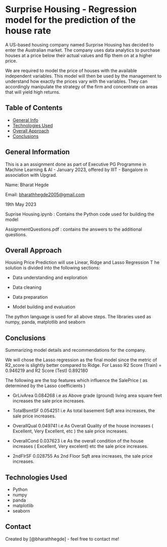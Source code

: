 # Surprise Housing - Regression model for the prediction of the house rate

A US-based housing company named Surprise Housing has decided to enter the Australian market. The company uses data analytics to purchase houses at a price below their actual values and flip them on at a higher price. 

We are required to model the price of houses with the available independent variables. This model will then be used by the management to understand how exactly the prices vary with the variables. They can accordingly manipulate the strategy of the firm and concentrate on areas that will yield high returns.


## Table of Contents
* [General Info](#general-information)
* [Technologies Used](#technologies-used)
* [Overall Approach](#overall-approach)
* [Conclusions](#conclusions)

<!-- You can include any other section that is pertinent to your problem -->

## General Information

This is a an assignment done as part of Executive PG Programme in Machine Learning & AI - January 2023, offered by IIIT - Bangalore in association with Upgrad.

Name: Bharat Hegde

Email: bharathhegde2005@gmail.com

19th May 2023

Suprise Housing.ipynb : Contains the Python code used for building the model

AssignmentQuestions.pdf : contains the answers to the additional questions.

<!-- You don't have to answer all the questions - just the ones relevant to your project. -->

## Overall Approach

Housing Price Prediction will use Linear, Ridge and Lasso Regression
T
he solution is divided into the following sections:

* Data understanding and exploration

* Data cleaning

* Data preparation

* Model building and evaluation

The python language is used for all above steps. The libraries used as numpy, panda, matplotlib and seaborn


## Conclusions

Summarizing model details and recommendations for the company.

We will chose the Lasso regression as the final model since the metric of R2_score is slightly better compared to Ridge. For Lasso R2 Score (Train) = 0.946219 and R2 Score (Test) 0.892180

The following are the top features which influence the SalePrice ( as determined by the Lasso coefficients )

* GrLivArea 0.084268
i.e as Above grade (ground) living area square feet increases the sale price increases.

* TotalBsmtSF 0.054251
i.e As total basement Sqft area increases, the sale price increases.

* OverallQual 0.049741
i.e As Overall Quality of the house increases ( Excellent, Very Excellent, etc ) the sale price increases.

* OverallCond 0.037623
i.e As the overall condition of the house increases ( Excellent, Very excelent) etc the sale price increases.

* 2ndFlrSF 0.028755
As 2nd Floor Sqft area increases, the sale price increases.


<!-- You don't have to answer all the questions - just the ones relevant to your project. -->


## Technologies Used
- Python 
- numpy
- panda
- matplotlib
- seaborn

<!-- As the libraries versions keep on changing, it is recommended to mention the version of library used in this project -->

## Contact
Created by [@bharathhegde] - feel free to contact me!


<!-- Optional -->
<!-- ## License -->
<!-- This project is open source and available under the [... License](). -->

<!-- You don't have to include all sections - just the one's relevant to your project -->